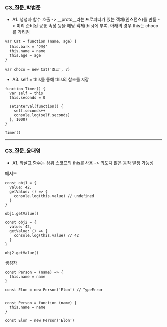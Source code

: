 ### C3\_질문\_박범준

- A1. 생성자 함수 호출 -> \_\_proto\_\_라는 프로퍼티가 있는 객체(인스턴스)를 만듦 -> 미리 준비된 공통 속성 등을 해당 객체(this)에 부여. 아래의 경우 this는 choco를 가리킴

```
var Cat = function (name, age) {
  this.bark = '야옹'
  this.name = name
  this.age = age
}

var choco = new Cat('초코', 7)
```

- A3. self = this를 통해 this의 참조를 저장

```
function Timer() {
  var self = this
  this.seconds = 0

  setInterval(function() {
    self.seconds++
    console.log(self.seconds)
  }, 1000)
}

Timer()
```

---

### C3\_질문\_윤대영

- A1. 화살표 함수는 상위 스코프의 this를 사용 -> 의도치 않은 동작 발생 가능성

메서드

```
const obj1 = {
  value: 42,
  getValue: () => {
    console.log(this.value) // undefined
  }
}

obj1.getValue()

const obj2 = {
  value: 42,
  getValue: () => {
    console.log(this.value) // 42
  }
}

obj2.getValue()
```

생성자

```
const Person = (name) => {
  this.name = name
}

const Elon = new Person('Elon') // TypeError


const Person = function (name) {
  this.name = name
}

const Elon = new Person('Elon')
```
